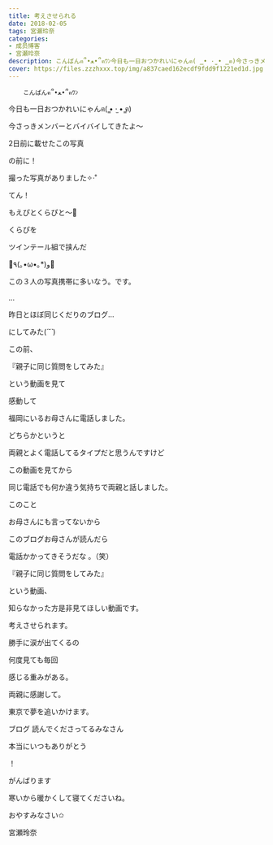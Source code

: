 ```yaml
---
title: 考えさせられる
date: 2018-02-05
tags: 宮瀬玲奈
categories: 
- 成员博客
- 宮瀬玲奈
description: こんばんฅ՞•ﻌ•՞ฅﾜﾝ今日も一日おつかれいにゃんฅ( ̳• ·̫ • ̳ฅ)今さっきメンバーとバイバイしてきたよ～2日前に載せたこの写真の前に！撮った写真...
cover: https://files.zzzhxxx.top/img/a837caed162ecdf9fdd9f1221ed1d.jpg 
---
```


        こんばんฅ՞•ﻌ•՞ฅﾜﾝ



今日も一日おつかれいにゃんฅ( ̳• ·̫ • ̳ฅ)




今さっきメンバーとバイバイしてきたよ～









2日前に載せたこの写真









の前に！


撮った写真がありました✧‧˚









てん！



もえぴとくらぴと～💓




くらぴを

ツインテール組で挟んだ





🌟٩(｡•ω•｡*)و🌟



この３人の写真携帯に多いなう。です。









...







昨日とほぼ同じくだりのブログ...







にしてみた(*´˘`*)





















この前、


『親子に同じ質問をしてみた』

という動画を見て

感動して

福岡にいるお母さんに電話しました。






どちらかというと



両親とよく電話してるタイプだと思うんですけど



この動画を見てから




同じ電話でも何か違う気持ちで両親と話しました。










このこと



お母さんにも言ってないから



このブログお母さんが読んだら



電話かかってきそうだな 。（笑）











『親子に同じ質問をしてみた』

という動画、



知らなかった方是非見てほしい動画です。



考えさせられます。


勝手に涙が出てくるの




何度見ても毎回


感じる重みがある。
























両親に感謝して。





東京で夢を追いかけます。








ブログ
読んでくださってるみなさん

本当にいつもありがとう

！





がんばります





寒いから暖かくして寝てくださいね。


おやすみなさい✩


宮瀬玲奈


